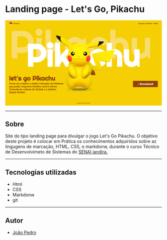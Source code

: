 # Landing page - Let's Go, Pikachu


![](./screenshot/print%20pikachu.png )

---
## Sobre
Site do tipo landing page para divulgar o jogo Let's Go Pikachu. O objetivo deste projeto é colocar em Prática os conhecimentos adquiridos sobre az lingugens de marcação, HTML, CSS, e markdonw, durante o curso Técnico de Desenvolvimeto de Sistemas do [SENAI jandira.](https://sp.senai.br/unidade/jandira/)

---

## Tecnologias utilizadas
- Html
- CSS
- Markdonw
- git

---
## Autor

- [João Pedro]()
